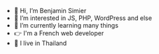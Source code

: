 - 👋 Hi, I’m Benjamin Simier
- 👀 I’m interested in JS, PHP, WordPress and else
- 🌱 I’m currently learning many things
- 👉 I'm a French web developer
- 📍 I live in Thailand

<!---
benjaminsimier/benjaminsimier is a ✨ special ✨ repository because its `README.md` (this file) appears on your GitHub profile.
You can click the Preview link to take a look at your changes.
--->
